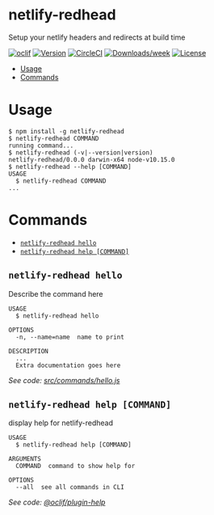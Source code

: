 netlify-redhead
===============

Setup your netlify headers and redirects at build time

[![oclif](https://img.shields.io/badge/cli-oclif-brightgreen.svg)](https://oclif.io)
[![Version](https://img.shields.io/npm/v/netlify-redhead.svg)](https://npmjs.org/package/netlify-redhead)
[![CircleCI](https://circleci.com/gh/streaver/netlify-redhead/tree/master.svg?style=shield)](https://circleci.com/gh/streaver/netlify-redhead/tree/master)
[![Downloads/week](https://img.shields.io/npm/dw/netlify-redhead.svg)](https://npmjs.org/package/netlify-redhead)
[![License](https://img.shields.io/npm/l/netlify-redhead.svg)](https://github.com/streaver/netlify-redhead/blob/master/package.json)

<!-- toc -->
* [Usage](#usage)
* [Commands](#commands)
<!-- tocstop -->
# Usage
<!-- usage -->
```sh-session
$ npm install -g netlify-redhead
$ netlify-redhead COMMAND
running command...
$ netlify-redhead (-v|--version|version)
netlify-redhead/0.0.0 darwin-x64 node-v10.15.0
$ netlify-redhead --help [COMMAND]
USAGE
  $ netlify-redhead COMMAND
...
```
<!-- usagestop -->
# Commands
<!-- commands -->
* [`netlify-redhead hello`](#netlify-redhead-hello)
* [`netlify-redhead help [COMMAND]`](#netlify-redhead-help-command)

## `netlify-redhead hello`

Describe the command here

```
USAGE
  $ netlify-redhead hello

OPTIONS
  -n, --name=name  name to print

DESCRIPTION
  ...
  Extra documentation goes here
```

_See code: [src/commands/hello.js](https://github.com/streaver/netlify-redhead/blob/v0.0.0/src/commands/hello.js)_

## `netlify-redhead help [COMMAND]`

display help for netlify-redhead

```
USAGE
  $ netlify-redhead help [COMMAND]

ARGUMENTS
  COMMAND  command to show help for

OPTIONS
  --all  see all commands in CLI
```

_See code: [@oclif/plugin-help](https://github.com/oclif/plugin-help/blob/v2.1.4/src/commands/help.ts)_
<!-- commandsstop -->
